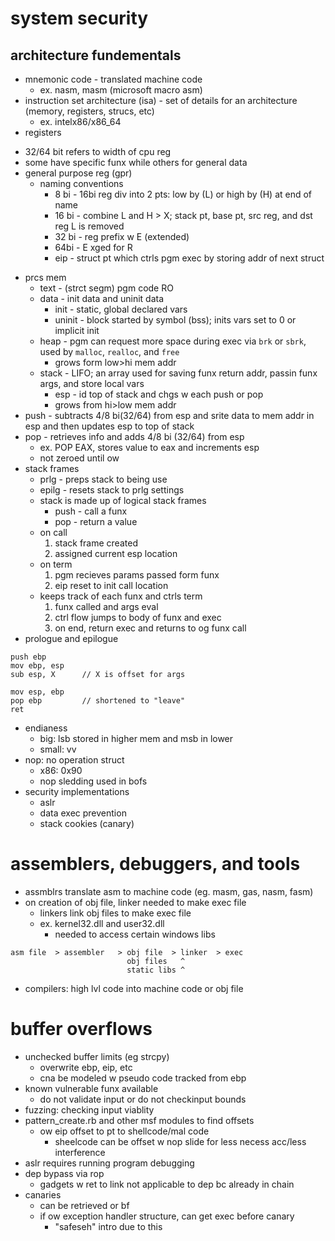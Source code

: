 # system security
## architecture fundementals
* mnemonic code - translated machine code
  - ex. nasm, masm (microsoft macro asm)
* instruction set architecture (isa) - set of details for an architecture
  (memory, registers, strucs, etc)
  - ex. intelx86/x86\_64
 * registers
  - 32/64 bit refers to width of cpu reg
  - some have specific funx while others for general data
  - general purpose reg (gpr)
    * naming conventions
      - 8 bi - 16bi reg div into 2 pts: low by (L) or high by (H) at end of name
      - 16 bi - combine L and H > X; stack pt, base pt, src reg, and dst reg
        L is removed
      - 32 bi - reg prefix w E (extended)
      - 64bi - E xged for R
      - eip - struct pt which ctrls pgm exec by storing addr of next struct
* prcs mem
  - text - (strct segm) pgm code RO
  - data - init data and uninit data 
    * init - static, global declared vars
    * uninit - block started by symbol (bss); inits vars set to 0 or implicit
      init
  - heap - pgm can request more space during exec via `brk` or `sbrk`, used by
    `malloc`, `realloc`, and `free`
    * grows form low\>hi mem addr
  - stack - LIFO; an array used for saving funx return addr, passin funx args,
    and store local vars
    * esp - id top of stack and chgs w each push or pop
    * grows from hi\>low mem addr
* push - subtracts 4/8 bi(32/64) from esp and srite data to mem addr in esp and
  then updates esp to top of stack 
* pop - retrieves info and adds 4/8 bi (32/64) from esp
  - ex. POP EAX, stores value to eax and increments esp
  - not zeroed until ow
* stack frames
  - prlg - preps stack to being use
  - epilg - resets stack to prlg settings
  - stack is made up of logical stack frames
    * push - call a funx
    * pop - return a value
  - on call 
    1. stack frame created
    2. assigned current esp location
  - on term
    1. pgm recieves params passed form funx
    2. eip reset to init call location
  - keeps track of each funx and ctrls term
    1. funx called and args eval
    2. ctrl flow jumps to body of funx and exec
    3. on end, return exec and returns to og funx call
* prologue and epilogue
```
push ebp
mov ebp, esp
sub esp, X      // X is offset for args
```

```
mov esp, ebp
pop ebp         // shortened to "leave"
ret
```
* endianess
  - big: lsb stored in higher mem and msb in lower
  - small: vv
* nop: no operation struct
  - x86: 0x90
  - nop sledding used in bofs
* security implementations
  - aslr
  - data exec prevention
  - stack cookies (canary)
# assemblers, debuggers, and tools
* assmblrs translate asm to machine code (eg. masm, gas, nasm, fasm)
* on creation of obj file, linker needed to make exec file
  - linkers link obj files to make exec file
  - ex. kernel32.dll and user32.dll
    * needed to access certain windows libs
```
asm file  > assembler   > obj file  > linker  > exec
                          obj files   ^
                          static libs ^
```
* compilers: high lvl code into machine code or obj file

# buffer overflows
* unchecked buffer limits (eg strcpy)
  - overwrite ebp, eip, etc
  - cna be modeled w pseudo code tracked from ebp
* known vulnerable funx available
  - do not validate input or do not checkinput bounds
* fuzzing: checking input viablity
* pattern_create.rb and other msf modules to find offsets
  - ow eip offset to pt to shellcode/mal code
    * sheelcode can be offset w nop slide for less necess acc/less interference
* aslr requires running program debugging
* dep bypass via rop
  - gadgets w ret to link not applicable to dep bc already in chain
* canaries
  - can be retrieved or bf
  - if ow exception handler structure, can get exec before canary
    * "safeseh" intro due to this

